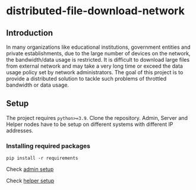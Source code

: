 # distributed-file-download-network

## Introduction

In many organizations like educational institutions, government entities and private establishments, due to the large number of devices on the network, the  bandwidth/data usage is restricted. It is difficult to download large files from external network and may take a very long time or exceed the data usage policy set by network administrators. The goal of this project is to provide a distributed solution to tackle such problems of throttled bandwidth or data usage.

## Setup

The project requires `python>=3.9`. Clone the repository. Admin, Server and Helper nodes have to be setup on different systems with different IP addresses.

### Installing required packages

```
pip install -r requirements
```

Check [admin setup](https://github.com/maitreya2954/distributed-file-download-network/tree/main/admin)

Check [helper setup](https://github.com/maitreya2954/distributed-file-download-network/tree/main/helper)
